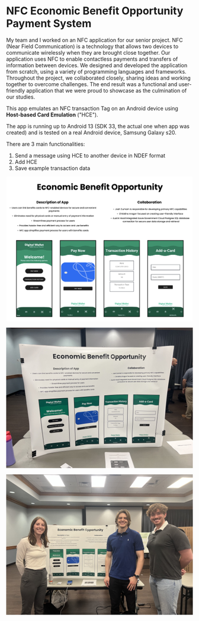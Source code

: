 # NFC Economic Benefit Opportunity Payment System

My team and I worked on an NFC application for our senior project. NFC (Near Field Communication) is a technology that allows two devices to communicate wirelessly when they are brought close together. Our application uses NFC to enable contactless payments and transfers of information between devices. We designed and developed the application from scratch, using a variety of programming languages and frameworks. Throughout the project, we collaborated closely, sharing ideas and working together to overcome challenges. The end result was a functional and user-friendly application that we were proud to showcase as the culmination of our studies.

This app emulates an NFC transaction Tag on an Android device using **Host-based Card Emulation** ("HCE").



The app is running up to Android 13 (SDK 33, the actual one when app was created) and is tested on a real 
Android device, Samsung Galaxy s20.

There are 3 main functionalities:

1) Send a message using HCE to another device in NDEF format
2) Add HCE
3) Save example transaction data



![A screenshot of my application](https://github.com/jdurham38/Official-Economic-Benenfit-Opportunity/blob/main/EBO-Project-Images/Application:Info%20copy.png)

![A Poster View of the Application](https://github.com/jdurham38/Official-Economic-Benenfit-Opportunity/blob/main/EBO-Project-Images/GroupPoster2.jpg)

![My Group and I](https://github.com/jdurham38/Official-Economic-Benenfit-Opportunity/blob/main/EBO-Project-Images/GroupPoster1.jpg)







